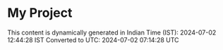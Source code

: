 # My Project

This content is dynamically generated in Indian Time (IST): 2024-07-02 12:44:28 IST
Converted to UTC: 2024-07-02 07:14:28 UTC
